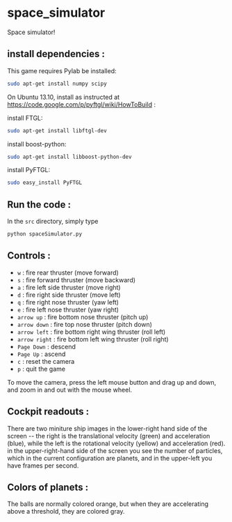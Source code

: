 space_simulator
===============

Space simulator!

install dependencies :
----------------------

This game requires Pylab be installed:

```bash
sudo apt-get install numpy scipy
```

On Ubuntu 13.10, install as instructed at https://code.google.com/p/pyftgl/wiki/HowToBuild :

install FTGL:

```bash
sudo apt-get install libftgl-dev
```

install boost-python:

```bash
sudo apt-get install libboost-python-dev
```

install PyFTGL:

```bash
sudo easy_install PyFTGL
```

Run the code :
--------------

In the ```src``` directory, simply type

```bash
python spaceSimulator.py
```

Controls :
----------

* ```w``` : fire rear thruster (move forward)
* ```s``` : fire forward thruster (move backward)
* ```a``` : fire left side thruster (move right)
* ```d``` : fire right side thruster (move left)
* ```q``` : fire right nose thruster (yaw left)
* ```e``` : fire left nose thruster (yaw right)
* ```arrow up``` : fire bottom nose thruster (pitch up)
* ```arrow down``` : fire top nose thruster (pitch down)
* ```arrow left``` : fire bottom right wing thruster (roll left)
* ```arrow right``` : fire bottom left wing thruster (roll right)
* ```Page Down``` : descend
* ```Page Up``` : ascend
* ```c``` : reset the camera
* ```p``` : quit the game

To move the camera, press the left mouse button and drag up and down, and zoom in and out with the mouse wheel.  

Cockpit readouts :
------------------

There are two miniture ship images in the lower-right hand side of the screen --  the right is the translational velocity (green) and acceleration (blue), while the left is the rotational velocity (yellow) and acceleration (red).  in the upper-right-hand side of the screen you see the number of particles, which in the current configuration are planets, and in the upper-left you have frames per second.

Colors of planets :
-------------------

The balls are normally colored orange, but when they are accelerating above a threshold, they are colored gray.
